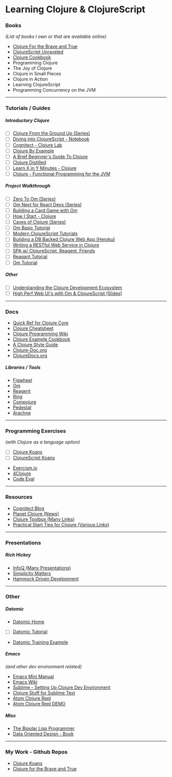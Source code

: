 # Learning Clojure & ClojureScript

### Books
*(List of books I own or that are available online)*

* [Clojure For the Brave and True](http://www.braveclojure.com/introduction/)
* [ClojureScript Unraveled](http://funcool.github.io/clojurescript-unraveled/#about-this-book)
* [Clojure Cookbook](https://github.com/clojure-cookbook/clojure-cookbook)
* Programming Clojure
* The Joy of Clojure
* Clojure in Small Pieces
* Clojure in Action
* Learning ClojureScript
* Programming Concurrency on the JVM

----

### Tutorials / Guides

##### Introductory Clojure
* [ ] [Clojure From the Ground Up (Series)](https://aphyr.com/tags/Clojure-from-the-ground-up)
* [ ] [Diving into ClojureScript - Notebook](http://chimeces.com/cljs-browser-repl/#/notebook/diving-into-clojurescript/file/index)
* [ ] [Cognitect - Clojure Lab](https://github.com/cognitect/clojure-lab)
* [ ] [Clojure By Example](http://kimh.github.io/clojure-by-example/#about)
* [ ] [A Brief Beginner's Guide To Clojure](http://www.unexpected-vortices.com/clojure/brief-beginners-guide/)
* [ ] [Clojure Distilled](http://yogthos.github.io/ClojureDistilled.html)
* [ ] [Learn X in Y Minutes - Clojure](https://learnxinyminutes.com/docs/clojure/)
* [ ] [Clojure - Functional Programming for the JVM](http://java.ociweb.com/mark/clojure/article.html)

##### Project Walkthrough
* [ ] [Zero To Om (Series)](https://blog.stephanbehnke.com/zero-to-om/)
* [ ] [Om Next for React Devs (Series)](https://medium.com/@roman01la/om-next-for-react-devs-introduction-and-project-setup-52b88f87264#.svvl08cyl)
* [ ] [Building a Card Game with Om](https://www.railslove.com/stories/my-way-into-clojure-building-a-card-game-with-om-part-1)
* [ ] [How I Start - Clojure](http://howistart.org/posts/clojure/1)
* [ ] [Caves of Clojure (Series)](http://stevelosh.com/blog/)
* [ ] [Om Basic Tutorial](https://github.com/omcljs/om/wiki/Basic-Tutorial)
* [ ] [Modern ClojureScript Tutorials](https://github.com/magomimmo/modern-cljs)
* [ ] [Building a DB Backed Clojure Web App (Heroku)](https://devcenter.heroku.com/articles/clojure-web-application)
* [ ] [Writing a RESTful Web Service in Clojure](http://kendru.github.io/restful-clojure/2014/02/16/writing-a-restful-web-service-in-clojure-part-1-setup/)
* [ ] [SPA w/ ClojureScript, Reagent, Friends](https://e-string.com/articles/building-a-single-page-app-with-clojurescript-reagent-and-friends/)
* [ ] [Reagant Tutorial](https://github.com/jonase/reagent-tutorial)
* [ ] [Om Tutorial](https://github.com/jalehman/omtut-starter)

##### Other
* [ ] [Understanding the Clojure Development Ecosystem](http://pchristensen.com/blog/articles/clojure-development-ecosystem/)
* [ ] [High Perf Web UI's with Om & ClojureScript (Slides)](http://www.slideshare.net/borgesleonardo/high-performance-web-apps-in-om-react-and-clojurescript)

_____

### Docs
* [Quick Ref for Clojure Core](https://clojuredocs.org/quickref)
* [Clojure Cheatsheet](http://clojure.org/api/cheatsheet)
* [Clojure Programming Wiki](https://en.wikibooks.org/wiki/Clojure_Programming)
* [Clojure Example Cookbook](https://en.wikibooks.org/wiki/Clojure_Programming/Examples/Cookbook)
* [A Clojure Style Guide](https://github.com/bbatsov/clojure-style-guide)
* [Clojure-Doc.org](http://clojure-doc.org/)
* [ClojureDocs.org](http://clojuredocs.org/)

##### Libraries / Tools
* [Figwheel](https://github.com/bhauman/lein-figwheel)
* [Om](https://github.com/omcljs/om)
* [Reagent](https://github.com/reagent-project/reagent)
* [Ring](https://github.com/ring-clojure/ring)
* [Compojure](https://github.com/weavejester/compojure)
* [Pedestal](https://github.com/pedestal/pedestal)
* [Arachne](https://github.com/arachne-framework)

____

### Programming Exercises
*(with Clojure as a language option)*

* [ ] [Clojure Koans](http://clojurekoans.com/)
* [ ] [ClojureScript Koans](http://clojurescriptkoans.com/#equality/1)
* [Exercism.io](http://exercism.io/languages/clojure/about)
* [4Clojure](http://www.4clojure.com/)
* [Code Eval](https://www.codeeval.com/open_challenges/)

____

### Resources
* [Cognitect Blog](http://blog.cognitect.com/)
* [Planet Clojure (News)](http://planet.clojure.in/)
* [Clojure Toolbox (Many Links)](http://www.clojure-toolbox.com/)
* [Practical Start Tips for Clojure (Various Links)](http://blog.zenmodeler.com/engineering/2014/06/06/starting-with-clojure-practical-tips.html)

____

### Presentations

##### Rich Hickey
* [InfoQ (Many Presentations)](https://www.infoq.com/author/Rich-Hickey)
* [Simplicity Matters](https://www.youtube.com/watch?v=rI8tNMsozo0)
* [Hammock Driven Development](https://www.youtube.com/watch?v=f84n5oFoZBc)

____

### Other

##### Datomic
* [Datomic Home](http://www.datomic.com/)
* [ ] [Datomic Tutorial](http://docs.datomic.com/tutorial.html)
* [Datomic Training Example](https://github.com/levand/datomic-training-8-29-2016)

##### Emacs
*(and other dev environment related)*

* [Emacs Mini Manual](http://tuhdo.github.io/emacs-tutor.html)
* [Emacs Wiki](https://www.emacswiki.org/)
* [Sublime - Setting Up Clojure Dev Environment](https://www.youtube.com/watch?v=wBl0rYXQdGg)
* [Clojure Stuff for Sublime Text](https://gist.github.com/jamesmacaulay/5457344)
* [Atom Clojure Repl](https://github.com/jasongilman/proto-repl)
* [Atom Clojure Repl DEMO](https://github.com/jasongilman/proto-repl-demo)


##### Misc
* [The Bipolar Lisp Programmer](http://web.archive.org/web/20150308085419/http://www.lambdassociates.org/blog/bipolar.htm)
* [Data Oriented Design - Book](http://www.dataorienteddesign.com/dodmain/node2.html)

----

### My Work - Github Repos
* [Clojure Koans](https://github.com/akbur/clojure-koans/tree/solution/src/koans)
* [Clojure for the Brave and True](https://github.com/akbur/brave-and-true)
